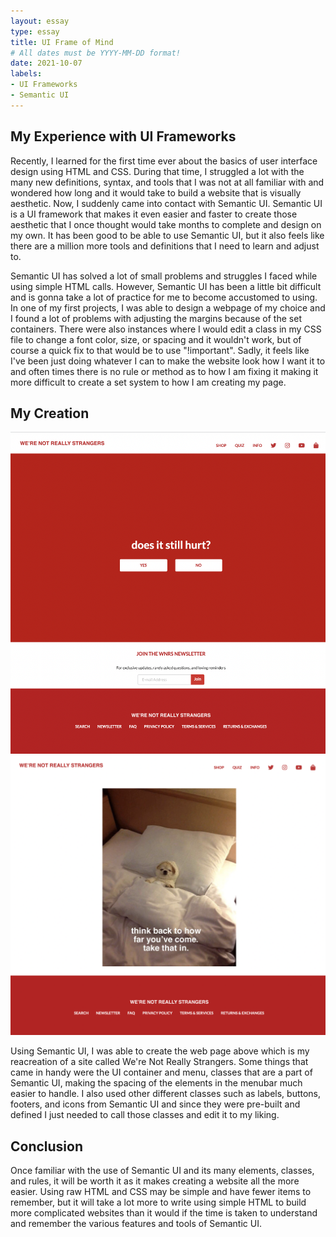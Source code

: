 ```yaml
---
layout: essay
type: essay
title: UI Frame of Mind
# All dates must be YYYY-MM-DD format!
date: 2021-10-07
labels:
- UI Frameworks
- Semantic UI
---
```


## My Experience with UI Frameworks

Recently, I learned for the first time ever about the basics of user interface design using HTML and CSS. During that time, I struggled a lot with the many new definitions, syntax, and tools that I was not at all familiar with and wondered how long and it would take to build a website that is visually aesthetic. Now, I suddenly came into contact with Semantic UI. Semantic UI is a UI framework that makes it even easier and faster to create those aesthetic that I once thought would take months to complete and design on my own. It has been good to be able to use Semantic UI, but it also feels like there are a million more tools and definitions that I need to learn and adjust to.

Semantic UI has solved a lot of small problems and struggles I faced while using simple HTML calls. However, Semantic UI has been a little bit difficult and is gonna take a lot of practice for me to become accustomed to using. In one of my first projects, I was able to design a webpage of my choice and I found a lot of problems with adjusting the margins because of the set containers. There were also instances where I would edit a class in my CSS file to change a font color, size, or spacing and it wouldn't work, but of course a quick fix to that would be to use "!important". Sadly, it feels like I've been just doing whatever I can to make the website look how I want it to and often times there is no rule or method as to how I am fixing it making it more difficult to create a set system to how I am creating my page.

## My Creation

<div class="ui medium images">
  <img class="ui image" src="../images/strangers.png">
  <img class="ui image" src="../images/strangers2.png">
</div>

Using Semantic UI, I was able to create the web page above which is my reacreation of a site called We're Not Really Strangers. Some things that came in handy were the UI container and menu, classes that are a part of Semantic UI, making the spacing of the elements in the menubar much easier to handle. I also used other different classes such as labels, buttons, footers, and icons from Semantic UI and since they were pre-built and defined I just needed to call those classes and edit it to my liking.

## Conclusion 

Once familiar with the use of Semantic UI and its many elements, classes, and rules, it will be worth it as it makes creating a website all the more easier. Using raw HTML and CSS may be simple and have fewer items to remember, but it will take a lot more to write using simple HTML to build more complicated websites than it would if the time is taken to understand and remember the various features and tools of Semantic UI.

